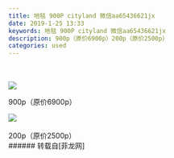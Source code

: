 ```yaml
---
title: 地毯 900P cityland 微信aa65436621jx
date: 2019-1-25 13:33
keywords: 地毯 900P cityland 微信aa65436621jx
description: 900p（原价6900p）200p（原价2500p）
categories: used
---
```

<td class="t_f" id="postmessage_2794537">

<br/>
<br/>

<img aid="1067806" data-cf-modified-f347596f75ed36dc9c5839d3-="" file="data/attachment/forum/201901/25/133302isaairrmtqsnoqxv.jpg.thumb.jpg" id="aimg_1067806" inpost="1" onclick="" onmouseover="" src="http://www.flw.ph/data/attachment/forum/201901/25/133302isaairrmtqsnoqxv.jpg" style="cursor:pointer" zoomfile="data/attachment/forum/201901/25/133302isaairrmtqsnoqxv.jpg"/>


900p（原价6900p）<br/>

<img aid="1067805" data-cf-modified-f347596f75ed36dc9c5839d3-="" file="data/attachment/forum/201901/25/133301ud8e8u2p2pl2v825.jpg.thumb.jpg" id="aimg_1067805" inpost="1" onclick="" onmouseover="" src="http://www.flw.ph/data/attachment/forum/201901/25/133301ud8e8u2p2pl2v825.jpg" style="cursor:pointer" zoomfile="data/attachment/forum/201901/25/133301ud8e8u2p2pl2v825.jpg"/>


<br/>
<br/>
200p（原价2500p）<br/>
</td>
###### 转载自[菲龙网]